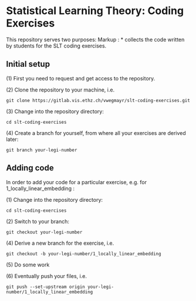 # Statistical Learning Theory: Coding Exercises #

This repository serves two purposes:
Markup : * collects the code written by students for the SLT coding exercises.


## Initial setup ##

(1) First you need to request and get access to the repository.

(2) Clone the repository to your machine, i.e.

```git clone https://gitlab.vis.ethz.ch/vwegmayr/slt-coding-exercises.git```

(3) Change into the repository directory:
    
```cd slt-coding-exercises```
    
(4) Create a branch for yourself, from where all your exercises are derived later:

```git branch your-legi-number```
    


## Adding code ##

In order to add your code for a particular exercise, e.g. for 1_locally_linear_embedding :

(1) Change into the repository directory:
    
```cd slt-coding-exercises```
    
(2) Switch to your branch:

```git checkout your-legi-number```

(4) Derive a new branch for the exercise, i.e.

```git checkout -b your-legi-number/1_locally_linear_embedding```
    
(5) Do some work

(6) Eventually push your files, i.e.

```git push --set-upstream origin your-legi-number/1_locally_linear_embedding```
